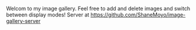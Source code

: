 Welcom to my image gallery. 
Feel free to add and delete images and switch between display modes! 
Server at https://github.com/ShaneMoyo/image-gallery-server
